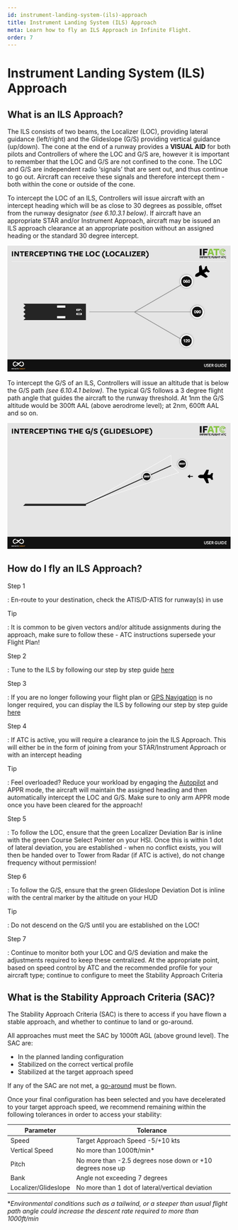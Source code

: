 ```yaml
---
id: instrument-landing-system-(ils)-approach
title: Instrument Landing System (ILS) Approach
meta: Learn how to fly an ILS Approach in Infinite Flight.
order: 7
---
```


# Instrument Landing System (ILS) Approach



## What is an ILS Approach?

The ILS consists of two beams, the Localizer (LOC), providing lateral guidance (left/right) and the Glideslope (G/S) providing vertical guidance (up/down). The cone at the end of a runway provides a **VISUAL AID** for both pilots and Controllers of where the LOC and G/S are, however it is important to remember that the LOC and G/S are not confined to the cone. The LOC and G/S are independent radio ‘signals’ that are sent out, and thus continue to go out. Aircraft can receive these signals and therefore intercept them - both within the cone or outside of the cone.



To intercept the LOC of an ILS, Controllers will issue aircraft with an intercept heading which will be as close to 30 degrees as possible, offset from the runway designator *(see 6.10.3.1 below)*. If aircraft have an appropriate STAR and/or Instrument Approach, aircraft may be issued an ILS approach clearance at an appropriate position without an assigned heading or the standard 30 degree intercept. 



![Image 6.10.3.1 - Intercepting the localizer](_images/manual/graphics/atc-intercept-loc.jpg)



To intercept the G/S of an ILS, Controllers will issue an altitude that is below the G/S path *(see 6.10.4.1 below).* The typical G/S follows a 3 degree flight path angle that guides the aircraft to the runway threshold. At 1nm the G/S altitude would be 300ft AAL (above aerodrome level); at 2nm, 600ft AAL and so on.



![Image 6.10.4.1 - Intercepting the glideslope](_images/manual/graphics/atc-intercept-gs.jpg)



## How do I fly an ILS Approach?

Step 1

: En-route to your destination, check the ATIS/D-ATIS for runway(s) in use



Tip

: It is common to be given vectors and/or altitude assignments during the approach, make sure to follow these - ATC instructions supersede your Flight Plan!



Step 2

: Tune to the ILS by following our step by step guide [here](/guide/getting-started/pilot-user-interface/navigation#tuning-to-an-ils)



Step 3

: If you are no longer following your flight plan or [GPS Navigation](/guide/getting-started/pilot-user-interface/navigation#gps-navigation) is no longer required, you can display the ILS by following our step by step guide [here](/guide/getting-started/pilot-user-interface/navigation#displaying-an-ils-in-your-aircraft)



Step 4

: If ATC is active, you will require a clearance to join the ILS Approach. This will either be in the form of joining from your STAR/Instrument Approach or with an intercept heading



Tip

: Feel overloaded? Reduce your workload by engaging the [Autopilot](/guide/getting-started/pilot-user-interface/autopilot#autopilot) and APPR mode, the aircraft will maintain the assigned heading and then automatically intercept the LOC and G/S. Make sure to only arm APPR mode once you have been cleared for the approach!



Step 5

: To follow the LOC, ensure that the green Localizer Deviation Bar is inline with the green Course Select Pointer on your HSI. Once this is within 1 dot of lateral deviation, you are established - when no conflict exists, you will then be handed over to Tower from Radar (if ATC is active), do not change frequency without permission!



Step 6

: To follow the G/S, ensure that the green Glideslope Deviation Dot is inline with the central marker by the altitude on your HUD



Tip

: Do not descend on the G/S until you are established on the LOC!



Step 7

: Continue to monitor both your LOC and G/S deviation and make the adjustments required to keep these centralized. At the appropriate point, based on speed control by ATC and the recommended profile for your aircraft type; continue to configure to meet the Stability Approach Criteria



## What is the Stability Approach Criteria (SAC)?

The Stability Approach Criteria (SAC) is there to access if you have flown a stable approach, and whether to continue to land or go-around.



All approaches must meet the SAC by 1000ft AGL (above ground level). The SAC are:



- In the planned landing configuration
- Stabilized on the correct vertical profile
- Stabilized at the target approach speed




If any of the SAC are not met, a [go-around](/guide/flying-guide/descent-to-landing/go-around-baulked-landing#go-around%2Fbaulked-landing) must be flown.



Once your final configuration has been selected and you have decelerated to your target approach speed, we recommend remaining  within the following tolerances in order to access your stability:



| Parameter            | Tolerance                                |
| -------------------- | ---------------------------------------- |
| Speed                | Target Approach Speed -5/+10 kts         |
| Vertical Speed       | No more than 1000ft/min*                 |
| Pitch                | No more than -2.5 degrees nose down or +10 degrees nose up |
| Bank                 | Angle not exceeding 7 degrees            |
| Localizer/Glideslope | No more than 1 dot of lateral/vertical deviation |

**Environmental conditions such as a tailwind, or a steeper than usual flight path angle could increase the descent rate required to more than 1000ft/min*